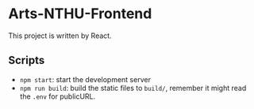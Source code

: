 # Arts-NTHU-Frontend

This project is written by React.

## Scripts

- `npm start`: start the development server
- `npm run build`: build the static files to `build/`, remember it might read the `.env` for publicURL.
